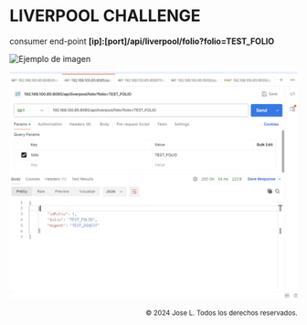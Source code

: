 # LIVERPOOL CHALLENGE 


consumer end-point **[ip]:[port]/api/liverpool/folio?folio=TEST_FOLIO**


![Ejemplo de imagen](images/folioAll.png|)


![Ejemplo de imagen](images/folioBy.png)


<div style="text-align: right;">
<small> &copy; 2024 Jose L. Todos los derechos reservados.</small>
</div>